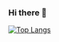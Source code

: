 ### Hi there 👋

[![Top Langs](https://github-readme-stats.vercel.app/api/top-langs/?username=kyushun&layout=compact)](https://github.com/anuraghazra/github-readme-stats)
